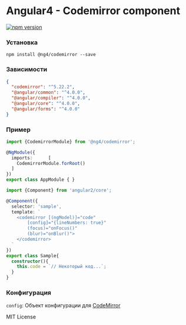 # Angular4 - Codemirror component
[![npm version](https://badge.fury.io/js/%40ng4%2Fcodemirror.svg)](https://www.npmjs.com/package/@ng4/codemirror)
### Установка
`npm install @ng4/codemirror --save`

### Зависимости
```json
{
  "codemirror": "^5.22.2",
  "@angular/common": "^4.0.0",
  "@angular/compiler": "^4.0.0",
  "@angular/core": "^4.0.0",
  "@angular/forms": "^4.0.0"
}
```

### Пример
```typescript
import {CodemirrorModule} from '@ng4/codemirror';

@NgModule({
  imports:      [
    CodemirrorModule.forRoot()
  ]
})
export class AppModule { }
```

```typescript
import {Component} from 'angular2/core';

@Component({
  selector: 'sample',
  template: `
    <codemirror [(ngModel)]="code" 
        [config]="{lineNumbers: true}"
        (focus)="onFocus()"
        (blur)="onBlur()">
    </codemirror>
  `
})
export class Sample{
  constructor(){
    this.code = `// Некоторый код...`;
  }
}
```

### Конфигурация
`config`: Объект конфигурации для <a href="http://codemirror.net/doc/manual.html#config">CodeMirror</a>

MIT License
